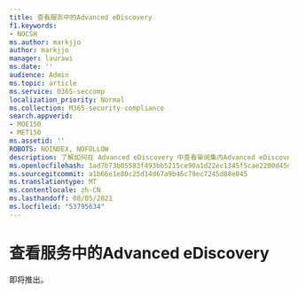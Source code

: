 ```yaml
---
title: 查看服务中的Advanced eDiscovery
f1.keywords:
- NOCSH
ms.author: markjjo
author: markjjo
manager: laurawi
ms.date: ''
audience: Admin
ms.topic: article
ms.service: O365-seccomp
localization_priority: Normal
ms.collection: M365-security-compliance
search.appverid:
- MOE150
- MET150
ms.assetid: ''
ROBOTS: NOINDEX, NOFOLLOW
description: 了解如何在 Advanced eDiscovery 中查看审阅集内Advanced eDiscovery。
ms.openlocfilehash: 1ad7b73b05583f493bb5215ce90a1d22ec1345f5cae2200d45d76ec04ad52677
ms.sourcegitcommit: a1b66e1e80c25d14d67a9b46c79ec7245d88e045
ms.translationtype: MT
ms.contentlocale: zh-CN
ms.lasthandoff: 08/05/2021
ms.locfileid: "53795634"
---
```

# <a name="review-case-data-in-advanced-ediscovery"></a>查看服务中的Advanced eDiscovery

即将推出。
